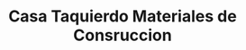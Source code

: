 ---
title: "Casa Taquierdo Materiales de Consruccion"
url: /ciudad-autonoma-de-buenos-aires/casa-taquierdo-materiales-de-consruccion/
shop: Allgemein
---